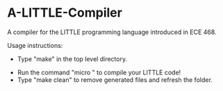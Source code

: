 # A-LITTLE-Compiler
A compiler for the LITTLE programming language introduced in ECE 468.

Usage instructions:
* Type "make" in the top level directory.
- Run the command "micro <LITTLE code file name>" to compile your LITTLE code!
- Type "make clean" to remove generated files and refresh the folder.
